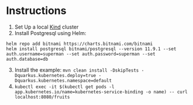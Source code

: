 # Instructions

1. Set Up a local [Kind](https://kind.sigs.k8s.io/docs/user/quick-start/) cluster
2. Install Postgresql using Helm: 

```
helm repo add bitnami https://charts.bitnami.com/bitnami
helm install postgresql bitnami/postgresql --version 11.9.1 --set auth.username=superman --set auth.password=superman --set auth.database=db
```

3. Install the example: `mvn clean install -DskipTests -Dquarkus.kubernetes.deploy=true -Dquarkus.kubernetes.namespace=default`
4. `kubectl exec -it $(kubectl get pods -l app.kubernetes.io/name=kubernetes-service-binding -o name) -- curl localhost:8080/fruits`